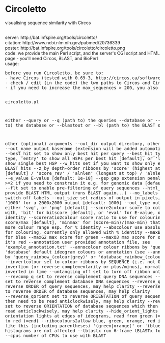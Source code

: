 
# Circoletto
visualising sequence similarity with Circos

</br>
server: http://bat.infspire.org/tools/circoletto/</br>
citation: http://www.ncbi.nlm.nih.gov/pubmed/20736339</br>
poster: http://bat.infspire.org/tools/circoletto/circoletto.png</br>
code: we provide the main Perl script, and the server's CGI script and HTML page - you'll need Circos, BLAST, and BioPerl</br>
usage:
<pre>
before you run Circoletto, be sure to:
- have Circos (tested with 0.69-3, http://circos.ca/software/download/circos/), BLAST (tested with 2.2.25) in your path, and BioPerl (tested with 1.6.901) installed
- check / edit (in the code) the two paths to Circos and Circos tools - if we cannot find them, we'll print a warning and exit
- if you need to increase the max_sequences > 200, you also need to edit max_ideograms in Circos' housekeeping.conf

circoletto.pl

 either
--query     or  --q    (path to) the queries
--database  or  --db   (path to) the database
 or
--blastout  or  --bl   (path to) the BLAST output

   other (optional) arguments
--out_dir              output directory, otherwise pwd
--out_name             output basename (extension will be added automatically)
--best_hit             set to show only best hit per query
--best_hit_type        best hit type, 'entry' to show all HSPs per best hit [default], or 'local' to show single best HSP
--w_hits               set if you want to show only entries with BLAST hits
--z_by                 depth-order ribbons by 'score' (highest at top) [default] / 'score_rev' / 'alnlen' (longest at top) / 'alnlen_rev'
--e_value              E-value [default: 1e-10]
--gep                  gap extension penalty, set to >=2 if you need to constrain it e.g. for genomic data [default: -1]
--flt                  set to enable pre-filtering of query sequences
--html_out             set to provide BLAST HTML output (runs BLAST again...)
--no_labels            set to switch off labels
--out_size             set radius of output in pixels, so set to '1000' for a 2000x2000 output [default: 1000]
--out_type             output type, either 'svg', or 'png' [default]
--score2colour         score to colour ribbons with, 'bit' for bitscore [default], or 'eval' for E-value, or 'id' for % identity
--scoreratio2colour    score ratio to use for colouring, 'max' for score/max [default], 'minmax' for (score-min)/(max-min) that should give more colour range esp. for % identity
--abscolour            use absolute scores for colouring, currently only allowed with % identity
--maxB1                max score for blue
--maxG2                max score for green
--maxO3                max score for orange, then it's red
--annotation           user provided annotation file, see 'example_annotation.txt'
--annocolour           colour ribbons by 'query' or 'database' default ideogram colours or annotation (see --annotation), or by 'query_rainbow_(colour|grey)' or 'database_rainbow_(colour|grey)'
--invertcolour         set to colour ribbons by SEQUENCE (i.e. not ORDER) invertion (or reverse complementarity or plus/minus), normal in black, inverted in lime
--untangling_off       set to turn off ribbon untangling
--revcomp_q            set to reverse complement query DNA sequences
--revcomp_d            set to reverse complement database DNA sequences
--reverse_qorder       set to reverse ORDER of query sequences, may help clarity
--reverse_dorder       set to reverse ORDER of database sequences, may help clarity
--reverse_qorient      set to reverse ORIENTATION of query sequences which then need to be read anticlockwisely, may help clarity
--reverse_dorient      set to reverse ORIENTATION of database sequences which then need to be read anticlockwisely, may help clarity
--hide_orient_lights   set to hide orientation lights at edges of ideograms, read from green (=beginning) to red (=end)
--ribocolours2allow    blue, green, orange, red in a format like this (including parentheses) '(green|orange)' or '(blue)' - histograms are not affected
--tblastx              run 6-frame tBLASTx for DNA vs DNA
--cpus                 number of CPUs to use with BLAST
</pre>
